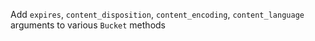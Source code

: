 Add `expires`, `content_disposition`, `content_encoding`, `content_language` arguments to various `Bucket` methods